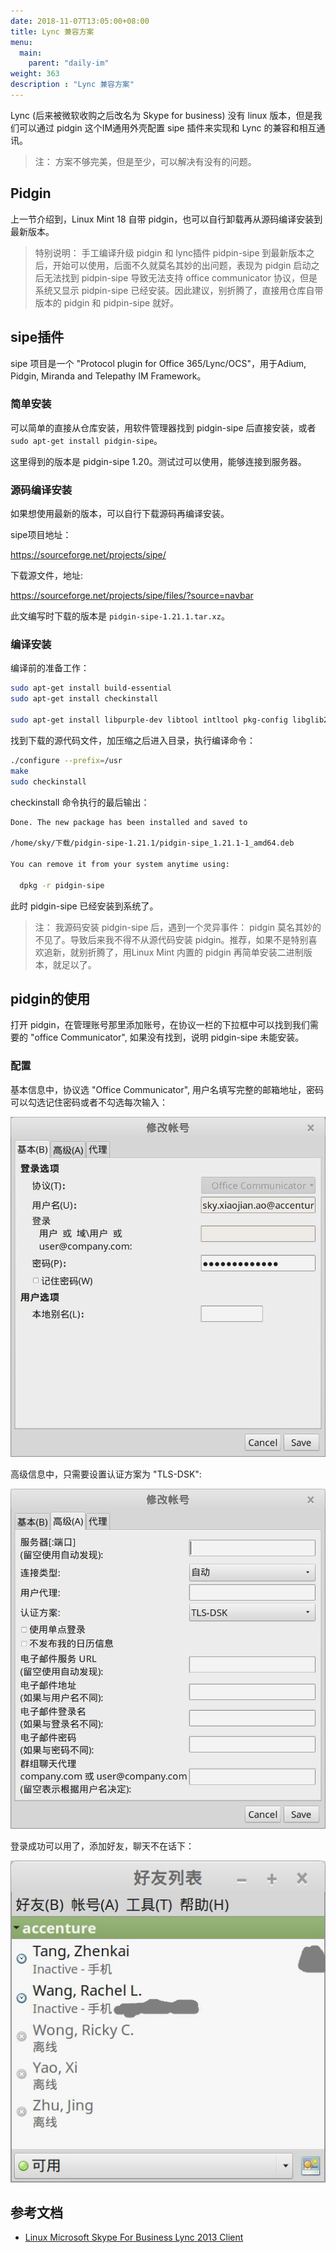 ```yaml
---
date: 2018-11-07T13:05:00+08:00
title: Lync 兼容方案
menu:
  main:
    parent: "daily-im"
weight: 363
description : "Lync 兼容方案"
---
```


Lync (后来被微软收购之后改名为 Skype for business) 没有 linux 版本，但是我们可以通过 pidgin 这个IM通用外壳配置 sipe 插件来实现和 Lync 的兼容和相互通讯。

> 注： 方案不够完美，但是至少，可以解决有没有的问题。

## Pidgin

上一节介绍到，Linux Mint 18 自带 pidgin，也可以自行卸载再从源码编译安装到最新版本。

> 特别说明： 手工编译升级 pidgin 和 lync插件 pidpin-sipe 到最新版本之后，开始可以使用，后面不久就莫名其妙的出问题，表现为 pidgin 启动之后无法找到 pidpin-sipe 导致无法支持 office communicator 协议，但是系统又显示 pidpin-sipe 已经安装。因此建议，别折腾了，直接用仓库自带版本的 pidgin 和 pidpin-sipe 就好。

## sipe插件

sipe 项目是一个 "Protocol plugin for Office 365/Lync/OCS"，用于Adium, Pidgin, Miranda and Telepathy IM Framework。

### 简单安装

可以简单的直接从仓库安装，用软件管理器找到 pidgin-sipe 后直接安装，或者 `sudo apt-get install pidgin-sipe`。

这里得到的版本是 pidgin-sipe 1.20。测试过可以使用，能够连接到服务器。

### 源码编译安装

如果想使用最新的版本，可以自行下载源码再编译安装。

sipe项目地址：

https://sourceforge.net/projects/sipe/

下载源文件，地址:

https://sourceforge.net/projects/sipe/files/?source=navbar

此文编写时下载的版本是 `pidgin-sipe-1.21.1.tar.xz`。

### 编译安装

编译前的准备工作：

```bash
sudo apt-get install build-essential
sudo apt-get install checkinstall

sudo apt-get install libpurple-dev libtool intltool pkg-config libglib2.0-dev libxml2-dev libnss3-dev libssl-dev libkrb5-dev libnice-dev libgstreamer0.10-dev
```

找到下载的源代码文件，加压缩之后进入目录，执行编译命令：

```bash
./configure --prefix=/usr
make
sudo checkinstall
```

checkinstall 命令执行的最后输出：

```bash
Done. The new package has been installed and saved to

/home/sky/下载/pidgin-sipe-1.21.1/pidgin-sipe_1.21.1-1_amd64.deb

You can remove it from your system anytime using:

  dpkg -r pidgin-sipe
```

此时 pidgin-sipe 已经安装到系统了。

> 注： 我源码安装 pidgin-sipe 后，遇到一个灵异事件： pidgin 莫名其妙的不见了。导致后来我不得不从源代码安装 pidgin。推荐，如果不是特别喜欢追新，就别折腾了，用Linux Mint 内置的 pidgin 再简单安装二进制版本，就足以了。

## pidgin的使用

打开 pidgin，在管理账号那里添加账号，在协议一栏的下拉框中可以找到我们需要的 "office Communicator", 如果没有找到，说明 pidgin-sipe 未能安装。

### 配置

基本信息中，协议选 "Office Communicator", 用户名填写完整的邮箱地址，密码可以勾选记住密码或者不勾选每次输入：

![](images/lync_setting.jpg)

高级信息中，只需要设置认证方案为 "TLS-DSK":

![](images/lync_setting2.jpg)

登录成功可以用了，添加好友，聊天不在话下：

![](images/lync_interface.jpg)

## 参考文档

- [Linux Microsoft Skype For Business Lync 2013 Client](http://chrisjrob.com/2015/09/02/linux-microsoft-skype-for-business-lync-2013-client/)